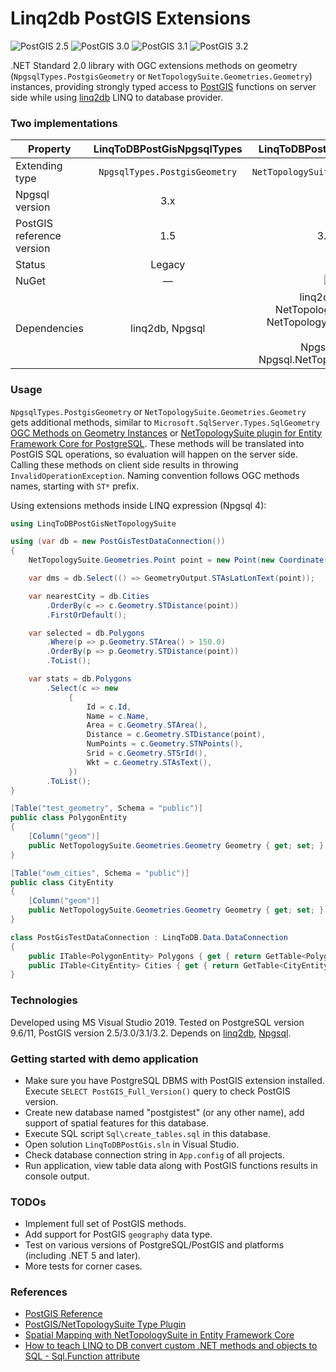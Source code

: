 # Linq2db PostGIS Extensions
![PostGIS 2.5](https://github.com/apdevelop/linq2db-postgis-extensions/actions/workflows/test_on_postgis-2.5.yml/badge.svg)
![PostGIS 3.0](https://github.com/apdevelop/linq2db-postgis-extensions/actions/workflows/test_on_postgis-3.0.yml/badge.svg)
![PostGIS 3.1](https://github.com/apdevelop/linq2db-postgis-extensions/actions/workflows/test_on_postgis-3.1.yml/badge.svg)
![PostGIS 3.2](https://github.com/apdevelop/linq2db-postgis-extensions/actions/workflows/test_on_postgis-3.2.yml/badge.svg)

.NET Standard 2.0 library with OGC extensions methods on geometry (`NpgsqlTypes.PostgisGeometry` or `NetTopologySuite.Geometries.Geometry`) instances, providing strongly typed access to [PostGIS](http://postgis.net/) functions on server side while using [linq2db](https://github.com/linq2db/linq2db) LINQ to database provider.

### Two implementations

| Property       | LinqToDBPostGisNpgsqlTypes  | LinqToDBPostGisNetTopologySuite      |
| -------------- |:---------------------------:|:------------------------------------:|
| Extending type | `NpgsqlTypes.PostgisGeometry` | `NetTopologySuite.Geometries.Geometry` |
| Npgsql version | 3.x                         | 4.x                                  |
| PostGIS reference version     | 1.5                      | 3.0/3.1/3.2              |
| Status         | Legacy                      | Active                               |
| NuGet          |   &mdash;       |  [![NuGet](https://img.shields.io/nuget/v/LinqToDBPostGisNTS.svg)](https://www.nuget.org/packages/LinqToDBPostGisNTS/) |
| Dependencies   | linq2db, Npgsql           | linq2db (>= 3.0.0),<br />NetTopologySuite (>= 2.0.0),<br />NetTopologySuite.IO.PostGis (>= 2.0.0),<br />Npgsql (>= 4.1.0),<br />Npgsql.NetTopologySuite (>= 4.1.0) |

### Usage
`NpgsqlTypes.PostgisGeometry` or `NetTopologySuite.Geometries.Geometry` gets additional methods, similar to `Microsoft.SqlServer.Types.SqlGeometry` 
[OGC Methods on Geometry Instances](https://docs.microsoft.com/sql/t-sql/spatial-geometry/ogc-methods-on-geometry-instances?view=sql-server-2016) or 
[NetTopologySuite plugin for Entity Framework Core for PostgreSQL](https://www.npgsql.org/efcore/mapping/nts.html).
These methods will be translated into PostGIS SQL operations, so evaluation will happen on the server side. Calling these methods on client side results in throwing `InvalidOperationException`.
Naming convention follows OGC methods names, starting with `ST*` prefix.

Using extensions methods inside LINQ expression (Npgsql 4):

```c#
using LinqToDBPostGisNetTopologySuite

using (var db = new PostGisTestDataConnection())
{
    NetTopologySuite.Geometries.Point point = new Point(new Coordinate(1492853, 6895498)) { SRID = 3857 };

    var dms = db.Select(() => GeometryOutput.STAsLatLonText(point));

    var nearestCity = db.Cities
        .OrderBy(c => c.Geometry.STDistance(point))
        .FirstOrDefault();

    var selected = db.Polygons
        .Where(p => p.Geometry.STArea() > 150.0)
        .OrderBy(p => p.Geometry.STDistance(point))
        .ToList();

    var stats = db.Polygons
        .Select(c => new
             {
                 Id = c.Id,
                 Name = c.Name,
                 Area = c.Geometry.STArea(),
                 Distance = c.Geometry.STDistance(point),
                 NumPoints = c.Geometry.STNPoints(),
                 Srid = c.Geometry.STSrId(),
                 Wkt = c.Geometry.STAsText(),
             })
        .ToList();
}
```

```c#
[Table("test_geometry", Schema = "public")]
public class PolygonEntity
{
    [Column("geom")]
    public NetTopologySuite.Geometries.Geometry Geometry { get; set; }
}

[Table("owm_cities", Schema = "public")]
public class CityEntity
{
    [Column("geom")]
    public NetTopologySuite.Geometries.Geometry Geometry { get; set; }
}

class PostGisTestDataConnection : LinqToDB.Data.DataConnection
{
    public ITable<PolygonEntity> Polygons { get { return GetTable<PolygonEntity>(); } }
    public ITable<CityEntity> Cities { get { return GetTable<CityEntity>(); } }
}
```

### Technologies
Developed using MS Visual Studio 2019.
Tested on PostgreSQL version 9.6/11, PostGIS version 2.5/3.0/3.1/3.2.
Depends on [linq2db](https://github.com/linq2db/linq2db), [Npgsql](https://github.com/npgsql/npgsql).

### Getting started with demo application
* Make sure you have PostgreSQL DBMS with PostGIS extension installed. Execute `SELECT PostGIS_Full_Version()` query to check PostGIS version.
* Create new database named "postgistest" (or any other name), add support of spatial features for this database.
* Execute SQL script `Sql\create_tables.sql` in this database.
* Open solution `LinqToDBPostGis.sln` in Visual Studio.
* Check database connection string in `App.config` of all projects.
* Run application, view table data along with PostGIS functions results in console output.

### TODOs
 * Implement full set of PostGIS methods.
 * Add support for PostGIS `geography` data type.
 * Test on various versions of PostgreSQL/PostGIS and platforms (including .NET 5 and later).
 * More tests for corner cases.
 
### References
* [PostGIS Reference](https://postgis.net/docs/reference.html)
* [PostGIS/NetTopologySuite Type Plugin](https://www.npgsql.org/doc/types/nts.html)
* [Spatial Mapping with NetTopologySuite in Entity Framework Core](https://www.npgsql.org/efcore/mapping/nts.html)
* [How to teach LINQ to DB convert custom .NET methods and objects to SQL - Sql.Function attribute](http://blog.linq2db.com/2016/06/how-to-teach-linq-to-db-convert-custom.html)
